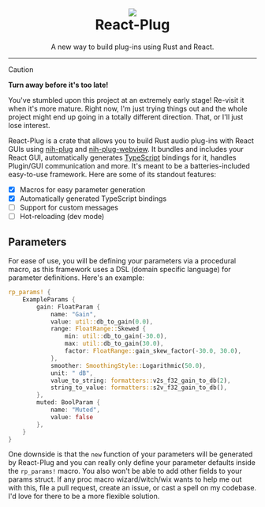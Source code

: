 <div align="center">
<h1>
<img src="https://github.com/user-attachments/assets/000ce122-5dc2-40b6-9a63-bf8942bc3b79">
<div>React-Plug</div>
</h1>
A new way to build plug-ins using Rust and React.
</div>

---

> [!CAUTION]
> **Turn away before it's too late!**
> 
> You've stumbled upon this project at an extremely early stage! Re-visit it
> when it's more mature. Right now, I'm just trying things out and the whole
> project might end up going in a totally different direction. That, or I'll
> just lose interest.

React-Plug is a crate that allows you to build Rust audio plug-ins with React
GUIs using [nih-plug](https://github.com/robbert-vdh/nih-plug) and
[nih-plug-webview](https://github.com/httnn/nih-plug-webview). It bundles and
includes your React GUI, automatically generates
[TypeScript](https://typescriptlang.org) bindings for it, handles Plugin/GUI
communication and more. It's meant to be a batteries-included easy-to-use
framework. Here are some of its standout features:

  - [x] Macros for easy parameter generation
  - [x] Automatically generated TypeScript bindings
  - [ ] Support for custom messages
  - [ ] Hot-reloading (dev mode)

## Parameters

For ease of use, you will be defining your parameters via a procedural macro,
as this framework uses a DSL (domain specific language) for parameter
definitions. Here's an example:

```rust
rp_params! {
    ExampleParams {
        gain: FloatParam {
            name: "Gain",
            value: util::db_to_gain(0.0),
            range: FloatRange::Skewed {
                min: util::db_to_gain(-30.0),
                max: util::db_to_gain(30.0),
                factor: FloatRange::gain_skew_factor(-30.0, 30.0),
            },
            smoother: SmoothingStyle::Logarithmic(50.0),
            unit: " dB",
            value_to_string: formatters::v2s_f32_gain_to_db(2),
            string_to_value: formatters::s2v_f32_gain_to_db(),
        },
        muted: BoolParam {
            name: "Muted",
            value: false
        },
    }
}
```

One downside is that the `new` function of your parameters will be generated by
React-Plug and you can really only define your parameter defaults inside the
`rp_params!` macro. You also won't be able to add other fields to your params
struct. If any proc macro wizard/witch/wix wants to help me out with this, file
a pull request, create an issue, or cast a spell on my codebase. I'd love for
there to be a more flexible solution.

